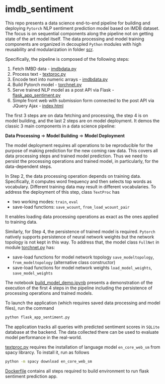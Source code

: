 # imdb_sentiment

This repo presents a data science end-to-end pipeline for building and deploying `Pytorch` NLP sentiment prediction model based on IMDB dataset. The focus is on sequential components along the pipeline not on getting state of the art model itself. The data processing and model training components are organized in decoupled `Python` modules with high reusability and modularization in folder [scr](src).

Specifically, the pipeline is composed of the following steps:

1. Fetch IMBD data - [imdbdata.py](src/imdbdata.py)
2. Process text - [textproc.py](src/textproc.py)
3. Encode text into numeric arrays - [imdbdata.py](src/imdbdata.py)
4. Build Pytorch model - [torchnet.py](src/torchnet.py)
5. Serve trained NLP model as a post API via Flask - [flask_app_sentiment.py](flask_app_sentiment.py)
6. Simple front web with submission form connected to the post API via JQuery Ajax - [index.html](templates/index.html)

The first 3 steps are on data fetching and processing, the step 4 is on model building, and the last 2 steps are on model deployment. It demos the classic 3 main components in a data science pipeline:

**Data Processing** => **Model Building** => **Model Deployment**

The model deployment requires all operations to be reproducible for the purpose of making prediction for the new coming raw data. This covers all data processing steps and trained model prediction. Thus we need to persist the processing operations and trained model, in particularly, for the data-dependent steps.

In Step 2, the data processing operation depends on training data. Specifically, it computes word frequency and then selects top words as vocabulary. Different training data may result in different vocabularies. To address the deployment of this step, class `TextProc` has

- two working modes: `train`, `eval`
- save-load functions:  `save_wcount`, `from_load_wcount_pair`

It enables loading data processing operations as exact as the ones applied to training data.

Similarly, for Step 4, the persistence of trained model is required. `Pytorch` natively supports persistence of neural network weights but the network topology is not kept in this way. To address that, the model class `FullNet` in module [torchnet.py](src/torchnet.py) has:
- save-load functions for model network topology `save_modeltopology`, `from_modeltopology` (alternative class constructor)
- save-load functions for model network weights `load_model_weights`, `save_model_weights`

The notebook [build_model_demo.ipynb](build_model_demo.ipynb) presents a demonstration of the execution of the first 4 steps in the pipeline including the persistence of processing operations and trained models.

To launch the application (which requires saved data processing and model files), run the command

```bash
python flask_app_sentiment.py
```
The application tracks all queries with predicted sentiment scores in `SQLite` database at the backend. The data collected there can be used to evaluate model performance in the real-world.

[textproc.py](src/textproc.py) requires the installation of language model `en_core_web_sm` from spacy librarcy. To install it, run as follows

```bash
python -m spacy download en_core_web_sm
```

[Dockerfile](Dockerfile) contains all steps required to build environment to run flask sentiment prediction app.
